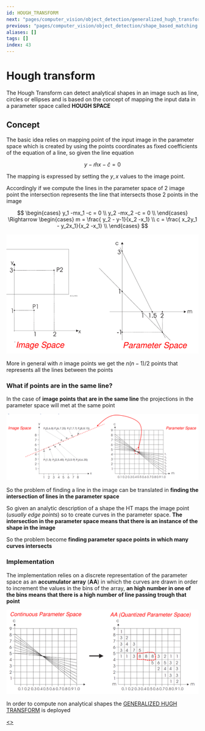 ```yaml
---
id: HOUGH_TRANSFORM
next: "pages/computer_vision/object_detection/generalized_hugh_transform.md"
previous: "pages/computer_vision/object_detection/shape_based_matching.md"
aliases: []
tags: []
index: 43
---
```


# Hough transform

The Hough Transform can detect analytical shapes in an image such as line, circles or ellipses and is based on the concept of mapping the input data in a parameter space called **HOUGH SPACE**

## Concept

The basic idea relies on mapping point of the input image in the parameter space which is created by using the points coordinates as fixed coefficients of the equation of a line, so given the line equation

$$
y -\hat{m}x -\hat{c} = 0
$$

The mapping is expressed by setting the $y,x$ values to the image point.

Accordingly if we compute the lines in the parameter space of 2 image point the intersection represents the line that intersects those 2 points in the image

$$
\begin{cases}
y_1 -mx_1 -c = 0 \\
y_2 -mx_2 -c = 0 \\
\end{cases} \Rightarrow
\begin{cases}
m  = \frac{ y_2 - y-1}{x_2 -x_1} \\
c = \frac{ x_2y_1 - y_2x_1}{x_2 -x_1} \\
\end{cases}
$$

![](assets/computer_vision/Pasted_image_20240427142752.png)

More in general with $n$ image points we get the $n(n-1)/2$  points that represents all the lines between the points

### What if points are in the same line?

In the case of **image points that are in the same line** the projections in the parameter space  will met at the same point

![](assets/computer_vision/Pasted_image_20240427155224.png)

So the problem of finding a line in the image can be translated in **finding the intersection of lines in the parameter space**

So given an analytic description of a shape the HT maps the image point (*usually edge points*) so to create curves in the parameter space. **The intersection in the parameter space means that there is an instance of the shape in the image**

So the problem become **finding parameter space points in which many curves intersects**

### Implementation

The implementation relies on a discrete representation of the parameter space as an **accumulator array** (**AA**) in which the curves are drawn in order to increment the values in the bins of the array, **an high number in one of the bins means that there is a high number of line passing trough that point**

![](assets/computer_vision/Pasted_image_20240427162503.png)

In order to compute non analytical shapes the [GENERALIZED HUGH TRANSFORM](pages/computer_vision/object_detection/generalized_hugh_transform.md) is deployed

[<](pages/computer_vision/object_detection/shape_based_matching.md)[>](pages/computer_vision/object_detection/generalized_hugh_transform.md)
